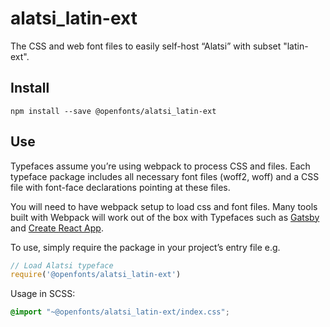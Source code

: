 
# alatsi_latin-ext

The CSS and web font files to easily self-host “Alatsi” with subset "latin-ext".

## Install

`npm install --save @openfonts/alatsi_latin-ext`

## Use

Typefaces assume you’re using webpack to process CSS and files. Each typeface
package includes all necessary font files (woff2, woff) and a CSS file with
font-face declarations pointing at these files.

You will need to have webpack setup to load css and font files. Many tools built
with Webpack will work out of the box with Typefaces such as [Gatsby](https://github.com/gatsbyjs/gatsby)
and [Create React App](https://github.com/facebookincubator/create-react-app).

To use, simply require the package in your project’s entry file e.g.

```javascript
// Load Alatsi typeface
require('@openfonts/alatsi_latin-ext')
```

Usage in SCSS:
```scss
@import "~@openfonts/alatsi_latin-ext/index.css";
```
